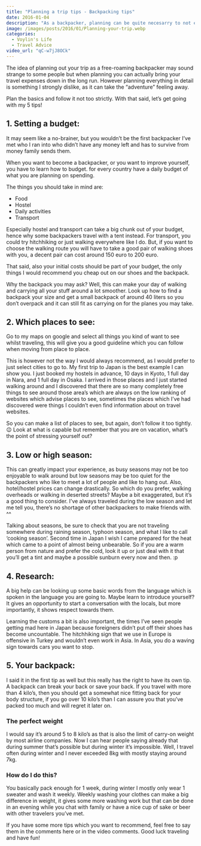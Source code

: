 ```yaml
---
title: "Planning a trip tips - Backpacking tips"
date: 2016-01-04
description: "As a backpacker, planning can be quite necesarry to not end up in uncomfortable situations."
image: /images/posts/2016/01/Planning-your-trip.webp
categories:
  - Voylin's Life
  - Travel Advice
video_url: "qC-w7jJ8OCk"
---
```


The idea of planning out your trip as a free-roaming backpacker may sound strange to some people but when planning you can actually bring your travel expenses down in the long run. However planning everything in detail is something I strongly dislike, as it can take the “adventure” feeling away. 

Plan the basics and follow it not too strictly. With that said, let’s get going with my 5 tips!

## 1. Setting a budget:

It may seem like a no-brainer, but you wouldn’t be the first backpacker I’ve met who I ran into who didn’t have any money left and has to survive from money family sends them.

When you want to become a backpacker, or you want to improve yourself, you have to learn how to budget. for every country have a daily budget of what you are planning on spending.

The things you should take in mind are:

- Food
- Hostel
- Daily activities
- Transport

Especially hostel and transport can take a big chunk out of your budget, hence why some backpackers travel with a tent instead. For transport, you could try hitchhiking or just walking everywhere like I do. But, if you want to choose the walking route you will have to take a good pair of walking shoes with you, a decent pair can cost around 150 euro to 200 euro.

That said, also your initial costs should be part of your budget, the only things I would recommend you cheap out on our shoes and the backpack.

Why the backpack you may ask?  Well, this can make your day of walking and carrying all your stuff around a lot smoother. Look up how to find a backpack your size and get a small backpack of around 40 liters so you don’t overpack and it can still fit as carrying on for the planes you may take.

## 2. Which places to see:

Go to my maps on google and select all things you kind of want to see whilst traveling, this will give you a good guideline which you can follow when moving from place to place. 

This is however not the way I would always recommend, as I would prefer to just select cities to go to. My first trip to Japan is the best example I can show you. I just booked my hostels in advance, 10 days in Kyoto, 1 full day in Nara, and 1 full day in Osaka. I arrived in those places and I just started walking around and I discovered that there are so many completely free things to see around those area’s which are always on the low ranking of websites which advise places to see, sometimes the places which I’ve had discovered were things I couldn’t even find information about on travel websites.

So you can make a list of places to see, but again, don’t follow it too tightly. 😉 Look at what is capable but remember that you are on vacation, what’s the point of stressing yourself out?

## 3. Low or high season:

This can greatly impact your experience, as busy seasons may not be too enjoyable to walk around but low seasons may be too quiet for the backpackers who like to meet a lot of people and like to hang out. Also, hotel/hostel prices can change drastically. So which do you prefer, walking overheads or walking in deserted streets? Maybe a bit exaggerated, but it’s a good thing to consider. I’ve always traveled during the low season and let me tell you, there’s no shortage of other backpackers to make friends with. ^^

Talking about seasons, be sure to check that you are not traveling somewhere during raining season, typhoon season, and what I like to call ‘cooking season’. Second time in Japan I wish I came prepared for the heat which came to a point of almost being unbearable. So if you are a warm person from nature and prefer the cold, look it up or just deal with it that you’ll get a tint and maybe a possible sunburn every now and then. :p

## 4. Research:

A big help can be looking up some basic words from the language which is spoken in the language you are going to. Maybe learn to introduce yourself? It gives an opportunity to start a conversation with the locals, but more importantly, it shows respect towards them. 

Learning the customs a bit is also important, the times I’ve seen people getting mad here in Japan because foreigners didn’t put off their shoes has become uncountable. The hitchhiking sign that we use in Europe is offensive in Turkey and wouldn’t even work in Asia. In Asia, you do a waving sign towards cars you want to stop.

## 5. Your backpack:

I said it in the first tip as well but this really has the right to have its own tip. A backpack can break your back or save your back. If you travel with more than 4 kilo’s, then you should get a somewhat nice fitting back for your body structure, if you go over 10 kilo’s than I can assure you that you’ve packed too much and will regret it later on. 

### The perfect weight

I would say it’s around 5 to 8 kilo’s as that is also the limit of carry-on weight by most airline companies. Now I can hear people saying already that during summer that’s possible but during winter it’s impossible. Well, I travel often during winter and I never exceeded 8kg with mostly staying around 7kg. 

### How do I do this?

You basically pack enough for 1 week, during winter I mostly only wear 1 sweater and wash it weekly. Weekly washing your clothes can make a big difference in weight, it gives some more washing work but that can be done in an evening while you chat with family or have a nice cup of sake or beer with other travelers you’ve met.

If you have some more tips which you want to recommend, feel free to say them in the comments here or in the video comments. Good luck traveling and have fun!
